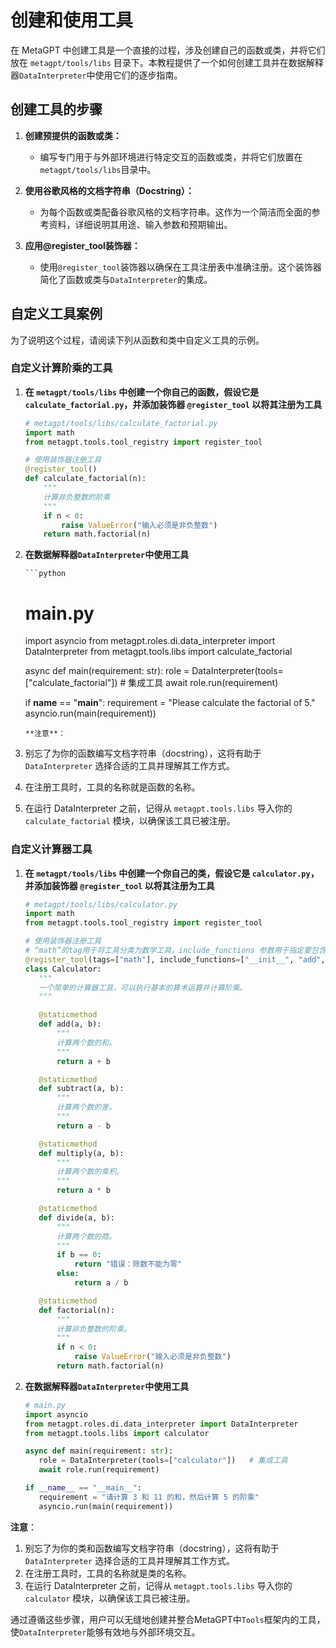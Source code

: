 # 创建和使用工具

在 MetaGPT 中创建工具是一个直接的过程，涉及创建自己的函数或类，并将它们放在 `metagpt/tools/libs` 目录下。本教程提供了一个如何创建工具并在数据解释器`DataInterpreter`中使用它们的逐步指南。

## 创建工具的步骤

1. **创建预提供的函数或类：**

   - 编写专门用于与外部环境进行特定交互的函数或类，并将它们放置在`metagpt/tools/libs`目录中。

2. **使用谷歌风格的文档字符串（Docstring）：**

   - 为每个函数或类配备谷歌风格的文档字符串。这作为一个简洁而全面的参考资料，详细说明其用途、输入参数和预期输出。

3. **应用@register_tool装饰器：**
   - 使用`@register_tool`装饰器以确保在工具注册表中准确注册。这个装饰器简化了函数或类与`DataInterpreter`的集成。

## 自定义工具案例

为了说明这个过程，请阅读下列从函数和类中自定义工具的示例。

### 自定义计算阶乘的工具

1.  **在 `metagpt/tools/libs` 中创建一个你自己的函数，假设它是 `calculate_factorial.py`，并添加装饰器 `@register_tool` 以将其注册为工具**

    ```python
    # metagpt/tools/libs/calculate_factorial.py
    import math
    from metagpt.tools.tool_registry import register_tool

    # 使用装饰器注册工具
    @register_tool()
    def calculate_factorial(n):
        """
        计算非负整数的阶乘
        """
        if n < 0:
            raise ValueError("输入必须是非负整数")
        return math.factorial(n)
    ```

2.  **在数据解释器`DataInterpreter`中使用工具**

        ```python

    # main.py

    import asyncio
    from metagpt.roles.di.data_interpreter import DataInterpreter
    from metagpt.tools.libs import calculate_factorial

    async def main(requirement: str):
    role = DataInterpreter(tools=["calculate_factorial"]) # 集成工具
    await role.run(requirement)

    if **name** == "**main**":
    requirement = "Please calculate the factorial of 5."
    asyncio.run(main(requirement))
    ```
    **注意**：

3.  别忘了为你的函数编写文档字符串（docstring），这将有助于 `DataInterpreter` 选择合适的工具并理解其工作方式。
4.  在注册工具时，工具的名称就是函数的名称。
5.  在运行 DataInterpreter 之前，记得从 `metagpt.tools.libs` 导入你的 `calculate_factorial` 模块，以确保该工具已被注册。

### 自定义计算器工具

1. **在 `metagpt/tools/libs` 中创建一个你自己的类，假设它是 `calculator.py`，并添加装饰器 `@register_tool` 以将其注册为工具**

   ```python
   # metagpt/tools/libs/calculator.py
   import math
   from metagpt.tools.tool_registry import register_tool

   # 使用装饰器注册工具
   # “math”的tag用于将工具分类为数学工具，include_functions 参数用于指定要包含的函数。这有利于`DataInterpreter`选择并理解工具
   @register_tool(tags=["math"], include_functions=["__init__", "add", "subtract", "multiply", "divide", "factorial"])
   class Calculator:
      """
      一个简单的计算器工具，可以执行基本的算术运算并计算阶乘。
      """

      @staticmethod
      def add(a, b):
          """
          计算两个数的和。
          """
          return a + b

      @staticmethod
      def subtract(a, b):
          """
          计算两个数的差。
          """
          return a - b

      @staticmethod
      def multiply(a, b):
          """
          计算两个数的乘积。
          """
          return a * b

      @staticmethod
      def divide(a, b):
          """
          计算两个数的商。
          """
          if b == 0:
              return "错误：除数不能为零"
          else:
              return a / b

      @staticmethod
      def factorial(n):
          """
          计算非负整数的阶乘。
          """
          if n < 0:
              raise ValueError("输入必须是非负整数")
          return math.factorial(n)

   ```

2. **在数据解释器`DataInterpreter`中使用工具**

   ```python
   # main.py
   import asyncio
   from metagpt.roles.di.data_interpreter import DataInterpreter
   from metagpt.tools.libs import calculator

   async def main(requirement: str):
      role = DataInterpreter(tools=["calculator"])   # 集成工具
      await role.run(requirement)

   if __name__ == "__main__":
      requirement = "请计算 3 和 11 的和，然后计算 5 的阶乘"
      asyncio.run(main(requirement))
   ```

**注意**：

1. 别忘了为你的类和函数编写文档字符串（docstring），这将有助于 `DataInterpreter` 选择合适的工具并理解其工作方式。
2. 在注册工具时，工具的名称就是类的名称。
3. 在运行 DataInterpreter 之前，记得从 `metagpt.tools.libs` 导入你的 `calculator` 模块，以确保该工具已被注册。

通过遵循这些步骤，用户可以无缝地创建并整合MetaGPT中`Tools`框架内的工具，使`DataInterpreter`能够有效地与外部环境交互。

